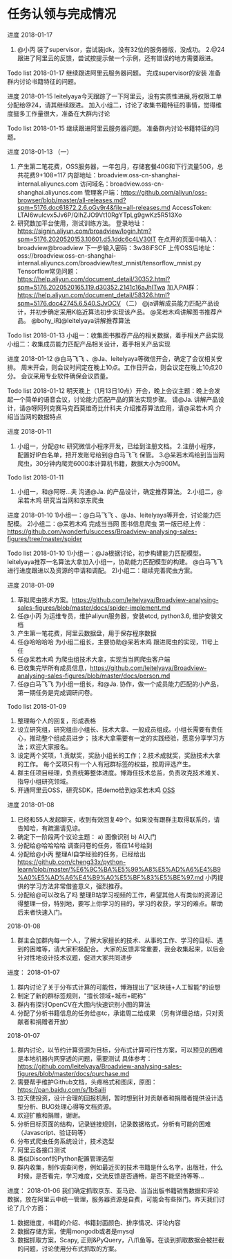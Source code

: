 # 任务认领与完成情况
进度
2018-01-17
1. @小丙 装了supervisor，尝试装jdk，没有32位的服务器版，没成功。
2.@24 跟进了阿里云的反馈，尝试按提示做一个示例，还有错误的地方需要跟进。

Todo list
2018-01-17
继续跟进阿里云服务器问题。
完成supervisor的安装
准备群内讨论书籍特征的问题。

进度
2018-01-15
leitelyaya今天跟踪了一下阿里云，没有实质性进展,将权限工单分配给@24，请其继续跟进。
加入小组二，讨论了收集书籍特征的事情，觉得维度挺多工作量很大，准备在大群内讨论

Todo list
2018-01-15
继续跟进阿里云服务器问题。
准备群内讨论书籍特征的问题。

进度
2018-01-13
（一）
1) 产生第二笔花费，OSS服务器，一年包月，存储套餐40G和下行流量50G，总共花费9+108=117
内部地址：broadview.oss-cn-shanghai-internal.aliyuncs.com
访问域名：broadview.oss-cn-shanghai.aliyuncs.com
管理客户端：https://github.com/aliyun/oss-browser/blob/master/all-releases.md?spm=5176.doc61872.2.6.oGv9r4&file=all-releases.md
AccessToken: LTAI6wulcvx5Jv6P/QIhZJO9Vt10RgYTpLg9gwKz5R513Xo
2) 研究数加平台使用，测试训练方法。
登录地址：https://signin.aliyun.com/broadview/login.htm?spm=5176.2020520153.10601.d5.1ddc6c4LV30lT
在点开的页面中输入：broadview@broadview
下一步输入密码：3w38iFSCF
上传OSS后地址：oss://broadview.oss-cn-shanghai-internal.aliyuncs.com/broadview/test_mnist/tensorflow_mnist.py
Tensorflow常见问题：
https://help.aliyun.com/document_detail/30352.html?spm=5176.2020520165.119.d30352.2141c16aJhITwa
加入PAI群：https://help.aliyun.com/document_detail/58326.html?spm=5176.doc42745.6.540.SJvOCV
（二）
@ja讲解成员能力匹配产品设计，并初步确定采用K临近算法初步实现该产品。
@呆若木鸡讲解图书推荐产品。
@bohy_i和@leitelyaya讲解推荐算法

Todo list
2018-01-13
小组一：收集图书推荐产品的相关数据，着手相关产品实现
小组二：收集成员能力匹配产品相关设计，着手相关产品实现

进度
2018-01-12
@白马飞飞 、@Ja、leitelyaya等微信开会，确定了会议相关安排。
周末开会，则会议时间定在晚上10点。工作日开会，则会议定在晚上10点20分。
会议采用专业软件确保会议质量。

Todo list
2018-01-12
   明天晚上（1月13日10点）开会，晚上会议主题：晚上会发起一个简单的语音会议，讨论能力匹配产品的算法实现步骤。
 请@Ja. 讲解产品设计，请@呀阿列克赛马克西莫维奇比什科夫 介绍推荐算法应用，请@呆若木鸡 介绍当当网的数据特点


进度
2018-01-11
1. 小组一，分配@tc 研究微信小程序开发，已给到注册文档。
2.注册小程序，配置好IP白名单，把开发账号给到@白马飞飞 保管。
3.@呆若木鸡给到当当网爬虫，30分钟内爬完6000本计算机书籍，数据大小为900M。

Todo list
2018-01-11
1. 小组一，和@阿呀…夫 沟通@Ja. 的产品设计，确定推荐算法。
2.小组二，@呆若木鸡 研究当当网和京东爬虫

进度
2018-01-10
1)小组一：@白马飞飞 、@Ja、leitelyaya等开会，讨论能力匹配模。
2)小组二：@呆若木鸡 完成当当网 图书信息爬虫 第一版已经上传：
          https://github.com/wonderfulsuccess/Broadview-analysing-sales-figures/tree/master/spider

Todo list
2018-01-10
1)小组一：@Ja根据讨论，初步构建能力匹配模型。
          leitelyaya推荐一名算法大拿加入小组一，协助能力匹配模型的构建。
          @白马飞飞进行进度跟进以及资源的申请和调配。
2)小组二：继续完善爬虫方案。

进度
2018-01-09
1) 草拟爬虫技术方案。https://github.com/leitelyaya/Broadview-analysing-sales-figures/blob/master/docs/spider-implement.md
2) 任@小丙 为运维专员，维护aliyun服务器，安装etcd, python3.6, 维护安装文档
3) 产生第一笔花费，阿里云数据盘，用于保存程序数据
4) 任@哈哈哈哈 为小组二组长，主要协助@呆若木鸡 跟进爬虫的实现，11号上任
5) 任@呆若木鸡 为爬虫组技术大拿，实现当当网爬虫客户端
6) 已收集完毕所有成员信息，https://github.com/leitelyaya/Broadview-analysing-sales-figures/blob/master/docs/person.md
7) 任@白马飞飞 为小组一组长，和@Ja. 协作，做一个成员能力匹配的小产品，第一期任务是完成调研问卷。


Todo list
2018-01-09
1) 整理每个人的回复，形成表格
2) 设立研究组，研究组由小组长、技术大拿、一般成员组成。小组长需要有责任心，推动整个组成员进步；
技术大拿需要有一定的实践经验，愿意分享学习方法；欢迎大家报名。
3) 设定两个奖项，1.贡献奖，奖励小组长的工作；2.技术成就奖，奖励技术大拿的工作。
每个奖项只有一个人有冠群标签的权益，按周评选产生。
4) 群主任项目经理，负责统筹整体进度。博海任技术总监，负责攻克技术难关、指导小组研究领域。
5) 开通阿里云OSS，研究SDK，把demo给到@呆若木鸡 [OSS](docs/oss.md)


进度
2018-01-08
1) 已经和55人发起聊天，收到有效回复49个。如果没有跟群主取得联系的，请告知哈，有疏漏请见谅。
2) 确定下一阶段两个议论主题：
a) 图像识别
b) AI入门
3) 分配给@哈哈哈哈 调查问卷的任务，答应14号给到
4) 分配给@小丙 整理AI自学经验的任务，已经给出
https://github.com/cheng33x/python-learn/blob/master/%E6%9C%BA%E5%99%A8%E5%AD%A6%E4%B9%A0%E5%AD%A6%E4%B9%A0%E5%BF%83%E5%BE%97.md
小丙提供的学习方法非常借鉴意义，强烈推荐。
5) 分配给@可以改名了吗 整理B站学习视频的工作，希望其他人有类似的资源记得整理一份，特别地，要写上你学习的目的，学习的收获，学习的难点。帮助后来者快速入门。

2018-01-08
1) 群主会加群内每一个人，了解大家擅长的技术、从事的工作、学习的目标、遇到的困难等，请大家积极配合。
大家的反馈非常重要，我会收集起来，以后会针对性地设计技术议题，促进大家共同进步

进度：
2018-01-07
1) 群内讨论了关于分布式计算的可能性，博海提出了"区块链+人工智能"的设想
2) 制定了新的群标签规则，"擅长领域+城市+昵称"
3) 群内有探讨OpenCV在大图内快速识别小图的算法
4) 分配了分析书籍信息的任务给@tc，承诺周二给成果
（另有详细总结，只对贡献者和捐赠者开放）


2018-01-07
1) 群内讨论，以节约计算资源为目标，分布式计算可行性方案，可以预见的困难是本地机器内网穿透的问题，需要测试
具体参考：https://github.com/leitelyaya/Broadview-analysing-sales-figures/blob/master/docs/purchase.md
2) 需要帮手维护Github文档，头疼格式和图床，原图：https://pan.baidu.com/s/1b8aiIi
3) 拉天使投资，设计合理的回报机制，暂时想到针对贡献者和捐赠者提供设计选型分析、BUG处理心得等文档资源。
4) 欢迎扩散和捐赠，谢谢。
5) 分析目标页面的结构，记录链接规则，记录数据格式，分析有可能的困难（Javascript、验证码等）
6) 分布式爬虫任务系统设计，技术选型
7) 阿里云各接口测试
8) 类似Disconf的Python配置管理选型
9) 群内收集，制作调查问卷，例如最近买的技术书籍是什么名字，出版社，什么时候，是否看完，学习难度，交流反馈是否通畅，是否不能坚持等等...

进度：
2018-01-06
我们确定抓取京东、亚马逊、当当出版书籍销售数据和评论数据，放在阿里云中统一管理，服务器资源是自费，可能会有些抠门。昨天我们讨论了几个方面：
1) 数据维度，书籍的介绍、书籍封面颜色、排序情况、评论内容
2) 数据存储方案，使用mongodb或者是mysql
3) 数据抓取方案，Scapy, 正则&PyQuery，八爪鱼等。在谈到抓取数据会被拦截的问题，讨论使用分布式抓取的方案。